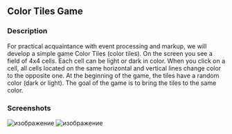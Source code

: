 ## Color Tiles Game

### Description

For practical acquaintance with event processing and markup, we will develop a simple game Color Tiles (color tiles). On the screen you see a field of 4x4 cells. Each cell can be light or dark in color. When you click on a cell, all cells located on the same horizontal and vertical lines change color to the opposite one. At the beginning of the game, the tiles have a random color (dark or light). The goal of the game is to bring the tiles to the same color.

### Screenshots

![изображение](https://github.com/mrglaster/ISU-HW-MobileDev/assets/50916604/b22db87a-75fc-4568-af94-85a1a6735c81)     ![изображение](https://github.com/mrglaster/ISU-HW-MobileDev/assets/50916604/df93fe62-0a17-406e-93de-08e44d53cd3a)

